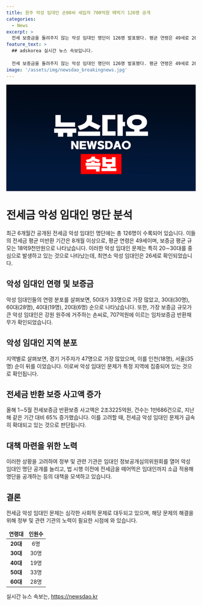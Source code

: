 ```yaml
---
title: 원주 악성 임대인 손00씨 세입자 700억원 떼먹기 126명 공개
categories:
  - News
excerpt: >
  전세 보증금을 돌려주지 않는 악성 임대인 명단이 126명 발표됐다. 평균 연령은 49세로 20∼30대가 29%를 차지했고, 최연소는 26세였다. 이름, 나이, 주소, 상습적 미반환 기간 등이 공개되며, 2억원 이상 채무 불이행자를 대상으로 한다. 총액은 18억9천만원에 이르는데, 평균 8개월 이상 보증금을 반환하지 않은 것으로 파악됐다. 경기, 서울, 인천 거주자가 많고, 올해 1∼5월 전세금 반환보증 사고액은 2조3225억원에 이르며, 65% 증가했다. 국토부는 소급 적용해 법 시행 이전의 임대인도 명단에 추가할 방침이다.
feature_text: >
  ## adskorea 실시간 뉴스 속보입니다.

  전세 보증금을 돌려주지 않는 악성 임대인 명단이 126명 발표됐다. 평균 연령은 49세로 20∼30대가 29%를 차지했고, 최연소는 26세였다. 이름, 나이, 주소, 상습적 미반환 기간 등이 공개되며, 2억원 이상 채무 불이행자를 대상으로 한다. 총액은 18억9천만원에 이르는데, 평균 8개월 이상 보증금을 반환하지 않은 것으로 파악됐다. 경기, 서울, 인천 거주자가 많고, 올해 1∼5월 전세금 반환보증 사고액은 2조3225억원에 이르며, 65% 증가했다. 국토부는 소급 적용해 법 시행 이전의 임대인도 명단에 추가할 방침이다.
image: '/assets/img/newsdao_breakingnews.jpg'
---
```


<p><img src="/assets/img/newsdao_breakingnews.jpg" alt="adskorea 속보" /></p>

<h1>전세금 악성 임대인 명단 분석</h1>

<p data-ke-size="size16">최근 6개월간 공개된 전세금 악성 임대인 명단에는 총 126명이 수록되어 있습니다. 이들의 전세금 평균 미반환 기간은 8개월 이상으로, 평균 연령은 49세이며, 보증금 평균 규모는 18억9천만원으로 나타났습니다. 이러한 악성 임대인 문제는 특히 20∼30대를 중심으로 발생하고 있는 것으로 나타났는데, 최연소 악성 임대인은 26세로 확인되었습니다.</p>

<h2>악성 임대인 연령 및 보증금</h2>

<p data-ke-size="size16">악성 임대인들의 연령 분포를 살펴보면, 50대가 33명으로 가장 많았고, 30대(30명), 60대(28명), 40대(19명), 20대(6명) 순으로 나타났습니다. 또한, 가장 보증금 규모가 큰 악성 임대인은 강원 원주에 거주하는 손씨로, 707억원에 이르는 임차보증금 반환채무가 확인되었습니다.</p>

<h2>악성 임대인 지역 분포</h2>

<p data-ke-size="size16">지역별로 살펴보면, 경기 거주자가 47명으로 가장 많았으며, 이를 인천(18명), 서울(35명) 순이 뒤를 이었습니다. 이로써 악성 임대인 문제가 특정 지역에 집중되어 있는 것으로 확인됩니다.</p>

<h2>전세금 반환 보증 사고액 증가</h2>

<p data-ke-size="size16">올해 1∼5월 전세보증금 반환보증 사고액은 2조3225억원, 건수는 1만686건으로, 지난해 같은 기간 대비 65% 증가했습니다. 이를 고려할 때, 전세금 악성 임대인 문제가 급속히 확대되고 있는 것으로 판단됩니다.</p>

<h2>대책 마련을 위한 노력</h2>

<p data-ke-size="size16">이러한 상황을 고려하여 정부 및 관련 기관은 임대인 정보공개심의위원회를 열어 악성 임대인 명단 공개를 늘리고, 법 시행 이전에 전세금을 떼어먹은 임대인까지 소급 적용해 명단을 공개하는 등의 대책을 모색하고 있습니다.</p>

<h2>결론</h2>

<p data-ke-size="size16">전세금 악성 임대인 문제는 심각한 사회적 문제로 대두되고 있으며, 해당 문제의 해결을 위해 정부 및 관련 기관의 노력이 필요한 시점에 와 있습니다.</p>

<table>
<thead>
<tr>
<td style="text-align: center; height: 17px;"><b>연령대</b></td>
<td style="text-align: center; height: 17px;"><b>인원수</b></td>
</tr>
</thead>
<tbody>
<tr>
<td style="text-align: center; height: 17px;"><b>20대</b></td>
<td style="text-align: center; height: 17px;">6명</td>
</tr>
<tr>
<td style="text-align: center; height: 17px;"><b>30대</b></td>
<td style="text-align: center; height: 17px;">30명</td>
</tr>
<tr>
<td style="text-align: center; height: 17px;"><b>40대</b></td>
<td style="text-align: center; height: 17px;">19명</td>
</tr>
<tr>
<td style="text-align: center; height: 17px;"><b>50대</b></td>
<td style="text-align: center; height: 17px;">33명</td>
</tr>
<tr>
<td style="text-align: center; height: 17px;"><b>60대</b></td>
<td style="text-align: center; height: 17px;">28명</td>
</tr>
</tbody>
</table>
실시간 뉴스 속보는, <a href="https://newsdao.kr" rel="dofollow">https://newsdao.kr</a>


